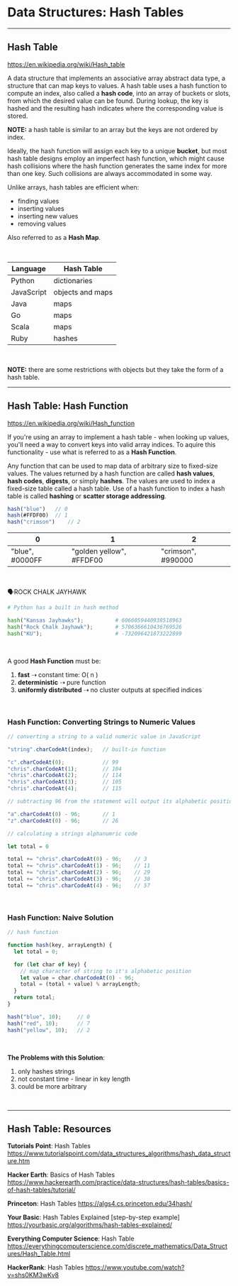 # Data Structures: Hash Tables

---

## Hash Table

<https://en.wikipedia.org/wiki/Hash_table>

A data structure that implements an associative array abstract data type, a structure that can map keys to values. A hash table uses a hash function to compute an index, also called a **hash code**, into an array of buckets or slots, from which the desired value can be found. During lookup, the key is hashed and the resulting hash indicates where the corresponding value is stored.

**NOTE:** a hash table is similar to an array but the keys are not ordered by index.

Ideally, the hash function will assign each key to a unique **bucket**, but most hash table designs employ an imperfect hash function, which might cause hash collisions where the hash function generates the same index for more than one key. Such collisions are always accommodated in some way.

Unlike arrays, hash tables are efficient when:

* finding values
* inserting values
* inserting new values
* removing values

Also referred to as a **Hash Map**.

</br>

| Language | Hash Table |
| ----------- | --------- |
| Python | dictionaries |
| JavaScript | objects and maps |
| Java | maps |
| Go | maps |
| Scala | maps |
| Ruby | hashes |

</br>

**NOTE:** there are some restrictions with objects but they take the form of a hash table.

---

## Hash Table: Hash Function

<https://en.wikipedia.org/wiki/Hash_function>

If you're using an array to implement a hash table - when looking up values, you'll need a way to convert keys into valid array indices. To aquire this functionality - use what is referred to as a **Hash Function**.

Any function that can be used to map data of arbitrary size to fixed-size values. The values returned by a hash function are called **hash values**, **hash codes**, **digests**, or simply **hashes**. The values are used to index a fixed-size table called a hash table. Use of a hash function to index a hash table is called **hashing** or **scatter storage addressing**.

```js
hash("blue")   // 0
hash(#FFDF00)  // 1
hash("crimson")    // 2
```

| 0 | 1 | 2 |
| ----------- | --------- | ----------- |
| "blue", #0000FF  | "golden yellow", #FFDF00 | "crimson", #990000  |  |  |  |  |  |

</br>

🗣ROCK CHALK JAYHAWK

```python
# Python has a built in hash method

hash("Kansas Jayhawks");          # 6066059440938518963
hash("Rock Chalk Jayhawk");       # 5706366610436769526
hash("KU");                       # -732096421873222899

```

</br>

A good **Hash Function** must be:

1. **fast** ⇢ constant time: O( n )
2. **deterministic** ⇢ pure function
3. **uniformly distributed** ⇢ no cluster outputs at specified indices

</br>

### Hash Function: Converting Strings to Numeric Values

```js
// converting a string to a valid numeric value in JavaScript

"string".charCodeAt(index);   // built-in function

"c".charCodeAt(0);            // 99
"chris".charCodeAt(1);        // 104
"chris".charCodeAt(2);        // 114
"chris".charCodeAt(3);        // 105
"chris".charCodeAt(4);        // 115

// subtracting 96 from the statement will output its alphabetic position

"a".charCodeAt(0) - 96;       // 1
"z".charCodeAt(0) - 96;       // 26

// calculating a strings alphanumric code

let total = 0

total += "chris".charCodeAt(0) - 96;    // 3  
total += "chris".charCodeAt(1) - 96;    // 11
total += "chris".charCodeAt(2) - 96;    // 29
total += "chris".charCodeAt(3) - 96;    // 38
total += "chris".charCodeAt(4) - 96;    // 57

```

</br>

### Hash Function: Naive Solution

```js
// hash function

function hash(key, arrayLength) {
  let total = 0;

  for (let char of key) {
    // map character of string to it's alphabetic position
    let value = char.charCodeAt(0) - 96;
    total = (total + value) % arrayLength;
  }
  return total;
}

hash("blue", 10);     // 0
hash("red", 10);      // 7
hash("yellow", 10);   // 2

```

</br>

**The Problems with this Solution**:

1. only hashes strings
2. not constant time - linear in key length
3. could be more arbitrary

</br>

---

## Hash Table: Resources

**Tutorials Point**: Hash Tables
<https://www.tutorialspoint.com/data_structures_algorithms/hash_data_structure.htm>

**Hacker Earth**: Basics of Hash Tables
<https://www.hackerearth.com/practice/data-structures/hash-tables/basics-of-hash-tables/tutorial/>

**Princeton**: Hash Tables
<https://algs4.cs.princeton.edu/34hash/>

**Your Basic**: Hash Tables Explained [step-by-step example]
<https://yourbasic.org/algorithms/hash-tables-explained/>

**Everything Computer Science**: Hash Table
<https://everythingcomputerscience.com/discrete_mathematics/Data_Structures/Hash_Table.html>

**HackerRank**: Hash Tables
<https://www.youtube.com/watch?v=shs0KM3wKv8>
